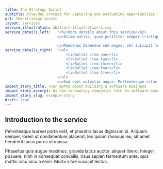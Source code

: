 ```yaml
---
title: The Strategy Sprint
subtitle: Five-day process for capturing and evaluating opportunities to achieve your team’s mission.
url: the-strategy-sprint
layout: services
service_illustration: abstract-illustration-2.svg
service_details_left:   "<h2>More details about this service</h2>
                        <p>Etiam mattis, quam porttitor semper tristique, neque nulla egestas dolor, in rutrum nulla sem quis augue. Morbi semper quis velit vel pretium. Donec pretium dolor mauris, ac sagittis dolor cursus sit amet. Sed euismod, lectus et suscipit facilisis, ligula mi ultricies purus, ac volutpat ex nunc sit amet est.</p>

                        <p>Maecenas bibendum sem magna, vel suscipit leo facilisis gravida. Proin congue sed ligula vel aliquet. Nulla facilisi. Aenean at ornare massa. </p>"
service_details_right:  "<ul>
                            <li>Bullet item one</li>
                            <li>Bullet item two</li>
                            <li>Bullet item three</li>
                            <li>Bullet item four</li>
                            <li>Bullet item five</li>
                        </ul>
                        <p>Sed eget molestie augue. Pellentesque vitae nibh maximus, tincidunt metus vel, rhoncus diam.</p>"
impact_story_title: Four myths about building a software business
impact_story_excerpt: As non-technology companies turn to software-based business models for growth, they will need to avoid common misconceptions.
impact_story_slug: example-story
draft: true
---
```


## Introduction to the service

Pellentesque laoreet porta velit, et pharetra lacus dignissim id. Aliquam semper, lorem ut condimentum placerat, leo ipsum rhoncus leo, sit amet hendrerit lacus purus ut massa.

Phasellus quis augue maximus, gravida lacus auctor, aliquet libero. Integer posuere, nibh in consequat convallis, risus sapien fermentum ante, quis mattis arcu arcu a enim. Morbi vitae suscipit lectus.

